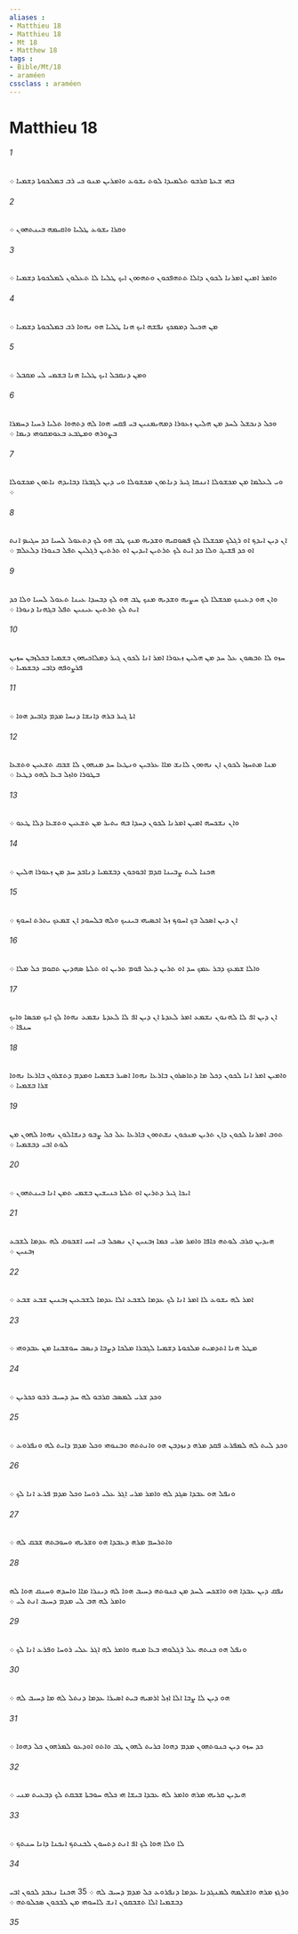 ```yaml
---
aliases : 
- Matthieu 18
- Matthieu 18
- Mt 18
- Matthew 18
tags : 
- Bible/Mt/18
- araméen
cssclass : araméen
---
```


# Matthieu 18

###### 1
ܒܗܝ ܫܥܬܐ ܩܪܒܘ ܬܠܡܝܕܐ ܠܘܬ ܝܫܘܥ ܘܐܡܪܝܢ ܡܢܘ ܟܝ ܪܒ ܒܡܠܟܘܬܐ ܕܫܡܝܐ ܀
###### 2
ܘܩܪܐ ܝܫܘܥ ܛܠܝܐ ܘܐܩܝܡܗ ܒܝܢܬܗܘܢ ܀
###### 3
ܘܐܡܪ ܐܡܝܢ ܐܡܪܢܐ ܠܟܘܢ ܕܐܠܐ ܬܬܗܦܟܘܢ ܘܬܗܘܘܢ ܐܝܟ ܛܠܝܐ ܠܐ ܬܥܠܘܢ ܠܡܠܟܘܬܐ ܕܫܡܝܐ ܀
###### 4
ܡܢ ܗܟܝܠ ܕܡܡܟܟ ܢܦܫܗ ܐܝܟ ܗܢܐ ܛܠܝܐ ܗܘ ܢܗܘܐ ܪܒ ܒܡܠܟܘܬܐ ܕܫܡܝܐ ܀
###### 5
ܘܡܢ ܕܢܩܒܠ ܐܝܟ ܛܠܝܐ ܗܢܐ ܒܫܡܝ ܠܝ ܡܩܒܠ ܀
###### 6
ܘܟܠ ܕܢܟܫܠ ܠܚܕ ܡܢ ܗܠܝܢ ܙܥܘܪܐ ܕܡܗܝܡܢܝܢ ܒܝ ܦܩܚ ܗܘܐ ܠܗ ܕܬܗܘܐ ܬܠܝܐ ܪܚܝܐ ܕܚܡܪܐ ܒܨܘܪܗ ܘܡܛܒܥ ܒܥܘܡܩܘܗܝ ܕܝܡܐ ܀
###### 7
ܘܝ ܠܥܠܡܐ ܡܢ ܡܟܫܘܠܐ ܐܢܢܩܐ ܓܝܪ ܕܢܐܬܘܢ ܡܟܫܘܠܐ ܘܝ ܕܝܢ ܠܓܒܪܐ ܕܒܐܝܕܗ ܢܐܬܘܢ ܡܟܫܘܠܐ ܀
###### 8
ܐܢ ܕܝܢ ܐܝܕܟ ܐܘ ܪܓܠܟ ܡܟܫܠܐ ܠܟ ܦܤܘܩܝܗ ܘܫܕܝܗ ܡܢܟ ܛܒ ܗܘ ܠܟ ܕܬܥܘܠ ܠܚܝܐ ܟܕ ܚܓܝܤ ܐܢܬ ܐܘ ܟܕ ܦܫܝܓ ܘܠܐ ܟܕ ܐܝܬ ܠܟ ܬܪܬܝܢ ܐܝܕܝܢ ܐܘ ܬܪܬܝܢ ܪܓܠܝܢ ܬܦܠ ܒܢܘܪܐ ܕܠܥܠܡ ܀
###### 9
ܘܐܢ ܗܘ ܕܥܝܢܟ ܡܟܫܠܐ ܠܟ ܚܨܝܗ ܘܫܕܝܗ ܡܢܟ ܛܒ ܗܘ ܠܟ ܕܒܚܕܐ ܥܝܢܐ ܬܥܘܠ ܠܚܝܐ ܘܠܐ ܟܕ ܐܝܬ ܠܟ ܬܪܬܝܢ ܥܝܢܝܢ ܬܦܠ ܒܓܗܢܐ ܕܢܘܪܐ ܀
###### 10
ܚܙܘ ܠܐ ܬܒܤܘܢ ܥܠ ܚܕ ܡܢ ܗܠܝܢ ܙܥܘܪܐ ܐܡܪ ܐܢܐ ܠܟܘܢ ܓܝܪ ܕܡܠܐܟܝܗܘܢ ܒܫܡܝܐ ܒܟܠܙܒܢ ܚܙܝܢ ܦܪܨܘܦܗ ܕܐܒܝ ܕܒܫܡܝܐ ܀
###### 11
ܐܬܐ ܓܝܪ ܒܪܗ ܕܐܢܫܐ ܕܢܚܐ ܡܕܡ ܕܐܒܝܕ ܗܘܐ ܀
###### 12
ܡܢܐ ܡܬܚܙܐ ܠܟܘܢ ܐܢ ܢܗܘܘܢ ܠܐܢܫ ܡܐܐ ܥܪܒܝܢ ܘܢܛܥܐ ܚܕ ܡܢܗܘܢ ܠܐ ܫܒܩ ܬܫܥܝܢ ܘܬܫܥܐ ܒܛܘܪܐ ܘܐܙܠ ܒܥܐ ܠܗܘ ܕܛܥܐ ܀
###### 13
ܘܐܢ ܢܫܟܚܗ ܐܡܝܢ ܐܡܪܢܐ ܠܟܘܢ ܕܚܕܐ ܒܗ ܝܬܝܪ ܡܢ ܬܫܥܝܢ ܘܬܫܥܐ ܕܠܐ ܛܥܘ ܀
###### 14
ܗܟܢܐ ܠܝܬ ܨܒܝܢܐ ܩܕܡ ܐܒܘܟܘܢ ܕܒܫܡܝܐ ܕܢܐܒܕ ܚܕ ܡܢ ܙܥܘܪܐ ܗܠܝܢ ܀
###### 15
ܐܢ ܕܝܢ ܐܤܟܠ ܒܟ ܐܚܘܟ ܙܠ ܐܟܤܝܗܝ ܒܝܢܝܟ ܘܠܗ ܒܠܚܘܕ ܐܢ ܫܡܥܟ ܝܬܪܬ ܐܚܘܟ ܀
###### 16
ܘܐܠܐ ܫܡܥܟ ܕܒܪ ܥܡܟ ܚܕ ܐܘ ܬܪܝܢ ܕܥܠ ܦܘܡ ܬܪܝܢ ܐܘ ܬܠܬܐ ܤܗܕܝܢ ܬܩܘܡ ܟܠ ܡܠܐ ܀
###### 17
ܐܢ ܕܝܢ ܐܦ ܠܐ ܠܗܢܘܢ ܢܫܡܥ ܐܡܪ ܠܥܕܬܐ ܐܢ ܕܝܢ ܐܦ ܠܐ ܠܥܕܬܐ ܢܫܡܥ ܢܗܘܐ ܠܟ ܐܝܟ ܡܟܤܐ ܘܐܝܟ ܚܢܦܐ ܀
###### 18
ܘܐܡܝܢ ܐܡܪ ܐܢܐ ܠܟܘܢ ܕܟܠ ܡܐ ܕܬܐܤܪܘܢ ܒܐܪܥܐ ܢܗܘܐ ܐܤܝܪ ܒܫܡܝܐ ܘܡܕܡ ܕܬܫܪܘܢ ܒܐܪܥܐ ܢܗܘܐ ܫܪܐ ܒܫܡܝܐ ܀
###### 19
ܬܘܒ ܐܡܪܢܐ ܠܟܘܢ ܕܐܢ ܬܪܝܢ ܡܢܟܘܢ ܢܫܬܘܘܢ ܒܐܪܥܐ ܥܠ ܟܠ ܨܒܘ ܕܢܫܐܠܘܢ ܢܗܘܐ ܠܗܘܢ ܡܢ ܠܘܬ ܐܒܝ ܕܒܫܡܝܐ ܀
###### 20
ܐܝܟܐ ܓܝܪ ܕܬܪܝܢ ܐܘ ܬܠܬܐ ܟܢܝܫܝܢ ܒܫܡܝ ܬܡܢ ܐܢܐ ܒܝܢܬܗܘܢ ܀
###### 21
ܗܝܕܝܢ ܩܪܒ ܠܘܬܗ ܟܐܦܐ ܘܐܡܪ ܡܪܝ ܟܡܐ ܙܒܢܝܢ ܐܢ ܢܤܟܠ ܒܝ ܐܚܝ ܐܫܒܘܩ ܠܗ ܥܕܡܐ ܠܫܒܥ ܙܒܢܝܢ ܀
###### 22
ܐܡܪ ܠܗ ܝܫܘܥ ܠܐ ܐܡܪ ܐܢܐ ܠܟ ܥܕܡܐ ܠܫܒܥ ܐܠܐ ܥܕܡܐ ܠܫܒܥܝܢ ܙܒܢܝܢ ܫܒܥ ܫܒܥ ܀
###### 23
ܡܛܠ ܗܢܐ ܐܬܕܡܝܬ ܡܠܟܘܬܐ ܕܫܡܝܐ ܠܓܒܪܐ ܡܠܟܐ ܕܨܒܐ ܕܢܤܒ ܚܘܫܒܢܐ ܡܢ ܥܒܕܘܗܝ ܀
###### 24
ܘܟܕ ܫܪܝ ܠܡܤܒ ܩܪܒܘ ܠܗ ܚܕ ܕܚܝܒ ܪܒܘ ܟܟܪܝܢ ܀
###### 25
ܘܟܕ ܠܝܬ ܠܗ ܠܡܦܪܥ ܦܩܕ ܡܪܗ ܕܢܙܕܒܢ ܗܘ ܘܐܢܬܬܗ ܘܒܢܘܗܝ ܘܟܠ ܡܕܡ ܕܐܝܬ ܠܗ ܘܢܦܪܘܥ ܀
###### 26
ܘܢܦܠ ܗܘ ܥܒܕܐ ܤܓܕ ܠܗ ܘܐܡܪ ܡܪܝ ܐܓܪ ܥܠܝ ܪܘܚܐ ܘܟܠ ܡܕܡ ܦܪܥ ܐܢܐ ܠܟ ܀
###### 27
ܘܐܬܪܚܡ ܡܪܗ ܕܥܒܕܐ ܗܘ ܘܫܪܝܗܝ ܘܚܘܒܬܗ ܫܒܩ ܠܗ ܀
###### 28
ܢܦܩ ܕܝܢ ܥܒܕܐ ܗܘ ܘܐܫܟܚ ܠܚܕ ܡܢ ܟܢܘܬܗ ܕܚܝܒ ܗܘܐ ܠܗ ܕܝܢܪܐ ܡܐܐ ܘܐܚܕܗ ܘܚܢܩ ܗܘܐ ܠܗ ܘܐܡܪ ܠܗ ܗܒ ܠܝ ܡܕܡ ܕܚܝܒ ܐܢܬ ܠܝ ܀
###### 29
ܘܢܦܠ ܗܘ ܟܢܬܗ ܥܠ ܪܓܠܘܗܝ ܒܥܐ ܡܢܗ ܘܐܡܪ ܠܗ ܐܓܪ ܥܠܝ ܪܘܚܐ ܘܦܪܥ ܐܢܐ ܠܟ ܀
###### 30
ܗܘ ܕܝܢ ܠܐ ܨܒܐ ܐܠܐ ܐܙܠ ܐܪܡܝܗ ܒܝܬ ܐܤܝܪܐ ܥܕܡܐ ܕܢܬܠ ܠܗ ܡܐ ܕܚܝܒ ܠܗ ܀
###### 31
ܟܕ ܚܙܘ ܕܝܢ ܟܢܘܬܗܘܢ ܡܕܡ ܕܗܘܐ ܟܪܝܬ ܠܗܘܢ ܛܒ ܘܐܬܘ ܐܘܕܥܘ ܠܡܪܗܘܢ ܟܠ ܕܗܘܐ ܀
###### 32
ܗܝܕܝܢ ܩܪܝܗܝ ܡܪܗ ܘܐܡܪ ܠܗ ܥܒܕܐ ܒܝܫܐ ܗܝ ܟܠܗ ܚܘܒܬܐ ܫܒܩܬ ܠܟ ܕܒܥܝܬ ܡܢܝ ܀
###### 33
ܠܐ ܘܠܐ ܗܘܐ ܠܟ ܐܦ ܐܢܬ ܕܬܚܘܢ ܠܟܢܬܟ ܐܝܟܢܐ ܕܐܢܐ ܚܢܬܟ ܀
###### 34
ܘܪܓܙ ܡܪܗ ܘܐܫܠܡܗ ܠܡܢܓܕܢܐ ܥܕܡܐ ܕܢܦܪܘܥ ܟܠ ܡܕܡ ܕܚܝܒ ܠܗ ܀ 35 ܗܟܢܐ ܢܥܒܕ ܠܟܘܢ ܐܒܝ ܕܒܫܡܝܐ ܐܠܐ ܬܫܒܩܘܢ ܐܢܫ ܠܐܚܘܗܝ ܡܢ ܠܒܟܘܢ ܤܟܠܘܬܗ ܀
###### 35
 
